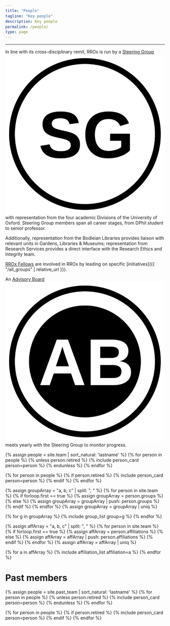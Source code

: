```yaml
---
title: "People"
tagline: "Key people"
description: Key people
permalink: /people/
type: page
---
```

---

In line with its cross-disciplinary remit, RROx is run by a [Steering
Group](/all_groups#SteeringGroup) <img src="/assets/images/sg.svg" class="sg-icon" alt="SG"/> with representation from the four academic Divisions of the
University of Oxford. Steering Group members span all career stages,
from DPhil student to senior professor.

Additionally, representation from the Bodleian Libraries provides
liaison with relevant units in Gardens, Libraries & Museums;
representation from Research Services provides a direct interface with
the Research Ethics and Integrity team.

[RROx Fellows](/all_groups#RROxFellows) are involved in RROx by leading on specific [initiatives]({{
"/all_groups" | relative_url }}).

An [Advisory Board](/all_groups#AdvisoryBoard) <img src="/assets/images/ab.svg" class="sg-icon" alt="AB"/> meets yearly with the Steering Group to monitor progress.

<div class="initial-content person-card-columns" id="accordion">
  {% assign people = site.team | sort_natural: 'lastname' %}
  {% for person in people %}
    {% unless person.retired %}
        {% include person_card person=person %}
    {% endunless %}
  {% endfor %}

  {% for person in people %}
      {% if person.retired %}
          {% include person_card person=person %}
      {% endif %}
    {% endfor %}
</div>

{% assign groupArray = "a, b, c" | split: ", " %}
{% for person in site.team %}
  {% if forloop.first == true %}
    {% assign groupArray = person.groups %}
  {% else %}
    {% assign groupArray = groupArray | push: person.groups %}
  {% endif %}
{% endfor %}
{% assign groupArray = groupArray | uniq %}

{% for g in groupArray %}
  {% include group_list group=g %}
{% endfor %}


{% assign affArray = "a, b, c" | split: ", " %}
{% for person in site.team %}
  {% if forloop.first == true %}
    {% assign affArray = person.affiliations %}
  {% else %}
    {% assign affArray = affArray | push: person.affiliations %}
  {% endif %}
{% endfor %}
{% assign affArray = affArray | uniq %}

{% for a in affArray %}
  {% include affiliation_list affiliation=a %}
{% endfor %}

<script>
  setTimeout(function () {
    openCard();
  }, 100);

  document.body.addEventListener('click', function(e){closeCards(e)});
</script>


# Past members

<div class="initial-content person-card-columns" id="accordion">
  {% assign people = site.past_team | sort_natural: 'lastname' %}
  {% for person in people %}
    {% unless person.retired %}
        {% include person_card person=person %}
    {% endunless %}
  {% endfor %}

  {% for person in people %}
      {% if person.retired %}
          {% include person_card person=person %}
      {% endif %}
    {% endfor %}
</div>
